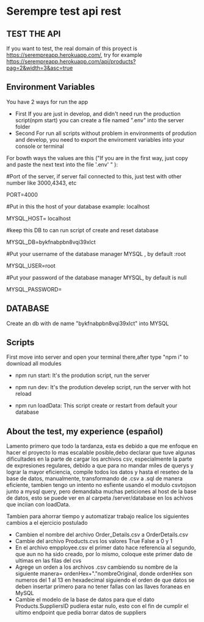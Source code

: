 # Serempre test api rest
## TEST THE API
If you want to test, the real domain of this proyect is https://serempreapp.herokuapp.com/, try for example https://serempreapp.herokuapp.com/api/products?pag=2&width=3&asc=true
## Environment Variables
You have 2 ways for run the app
- First
If you are just in develop, and didn't need run the production script(npm start) you can create a file named ".env" into the server folder
- Second
For run all scripts without problem in environments of prodution and develop, you need to export the enviroment variables into your console or terminal

For bowth ways the values are this ("If you are in the first way, just copy and paste the next text into the file '.env' " ):

#Port of the server, if server fail connected to this, just test with other number like 3000,4343, etc

PORT=4000

#Put in this the host of your database example: localhost

MYSQL_HOST= localhost

#keep this DB to can run script of create and reset database

MYSQL_DB=bykfnabpbn8vqi39xlct

#Put your username of the database manager MYSQL , by default :root

MYSQL_USER=root

#Put your password of the database manager MYSQL, by default is null

MYSQL_PASSWORD=

## DATABASE
Create an db with de name "bykfnabpbn8vqi39xlct" into MYSQL 
## Scripts
First move into server and open your terminal there,after type "npm i" to download all modules

- npm run start: It's the prodution script, run the server

- npm run dev: It's the prodution develep script, run the server with hot reload

- npm run loadData: This script create or restart from default your database 

## About the test, my experience (español)
Lamento primero que todo la tardanza, esta es debido a que me enfoque en hacer el proyecto lo mas escalable posible,debo declarar que tuve algunas dificultades en la parte de cargar los archivos csv, especialmente la parte de expresiones regulares, debido a que para no mandar miles de querys y lograr la mayor eficiencia, compile todos los datos y hasta el reseteo de la base de datos, manualmente, transformando de .csv a .sql de manera eficiente, tambien tengo un intento no esfiente usando el modulo csvtojson junto a  mysql query, pero demandaba muchas peticiones al host de la base de datos, esto se puede ver en al carpeta /server/database en los achivos que inciian con loadData.

Tambien para ahorrar tiempo y automatizar trabajo realice los siguientes cambios a el ejercicio postulado

- Cambien el nombre del archivo Order_Details.csv a OrderDetails.csv
- Cambie del archivo Products.cvs los valores True False a  0 y 1
- En el archivo empployee.csv el primer dato hace referencia al segundo, que aun no ha sido creado, por lo mismo, coloque este primer dato de ultimas en las filas del cvs
- Agrege un orden a los archivos .csv cambiendo su nombre de la siguiente manera= ordenHex+"."nombreOriginal, donde ordenHex son numeros del 1 al 13 en hexadecimal siguiendo el orden de que datos se deben insertar primero para no tener fallas con las llaves foraneas en MySQL
- Cambie el modelo de la base de datos para que el dato Products.SuppliersID pudiera estar nulo, esto con el fin de cumplir el ultimo endpoint que pedia borrar datos de suppliers
